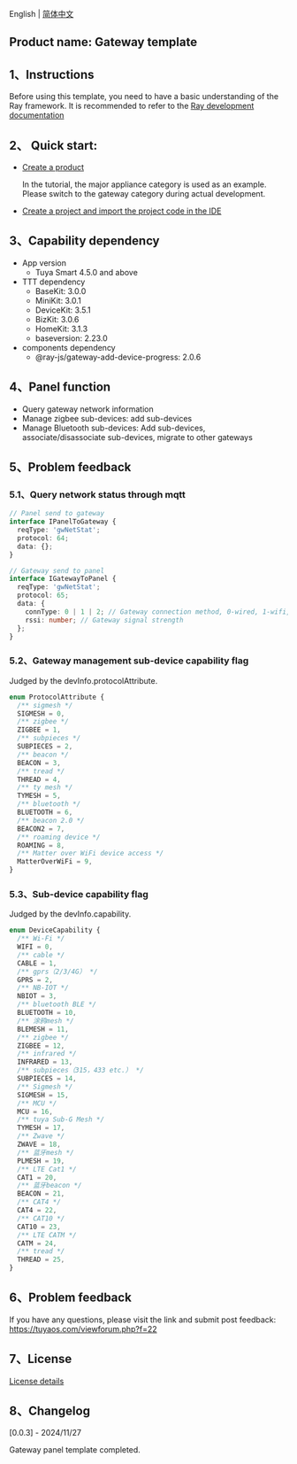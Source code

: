 English[](README.md) | [简体中文](README_zh.md)

## Product name: Gateway template

## 1、Instructions

Before using this template, you need to have a basic understanding of the Ray framework. It is recommended to refer to the [Ray development documentation](https://developer.tuya.com/en/miniapp/develop/ray/guide/overview)

## 2、 Quick start:

- [Create a product](https://developer.tuya.com/en/miniapp/develop/ray/guide/start/quick-start#create-product)

  In the tutorial, the major appliance category is used as an example. Please switch to the gateway category during actual development.

- [Create a project and import the project code in the IDE](https://developer.tuya.com/en/miniapp/develop/ray/guide/start/quick-start#initialize-project)

## 3、Capability dependency

- App version
  - Tuya Smart 4.5.0 and above
- TTT dependency
  - BaseKit: 3.0.0
  - MiniKit: 3.0.1
  - DeviceKit: 3.5.1
  - BizKit: 3.0.6
  - HomeKit: 3.1.3
  - baseversion: 2.23.0
- components dependency
  - @ray-js/gateway-add-device-progress: 2.0.6

## 4、Panel function

- Query gateway network information
- Manage zigbee sub-devices: add sub-devices
- Manage Bluetooth sub-devices: Add sub-devices, associate/disassociate sub-devices, migrate to other gateways

## 5、Problem feedback

### 5.1、Query network status through mqtt

```ts
// Panel send to gateway
interface IPanelToGateway {
  reqType: 'gwNetStat';
  protocol: 64;
  data: {};
}

// Gateway send to panel
interface IGatewayToPanel {
  reqType: 'gwNetStat';
  protocol: 65;
  data: {
    connType: 0 | 1 | 2; // Gateway connection method, 0-wired, 1-wifi, 2-4G
    rssi: number; // Gateway signal strength
  };
}
```

### 5.2、Gateway management sub-device capability flag

Judged by the devInfo.protocolAttribute.

```ts
enum ProtocolAttribute {
  /** sigmesh */
  SIGMESH = 0,
  /** zigbee */
  ZIGBEE = 1,
  /** subpieces */
  SUBPIECES = 2,
  /** beacon */
  BEACON = 3,
  /** tread */
  THREAD = 4,
  /** ty mesh */
  TYMESH = 5,
  /** bluetooth */
  BLUETOOTH = 6,
  /** beacon 2.0 */
  BEACON2 = 7,
  /** roaming device */
  ROAMING = 8,
  /** Matter over WiFi device access */
  MatterOverWiFi = 9,
}
```

### 5.3、Sub-device capability flag

Judged by the devInfo.capability.

```ts
enum DeviceCapability {
  /** Wi-Fi */
  WIFI = 0,
  /** cable */
  CABLE = 1,
  /** gprs（2/3/4G） */
  GPRS = 2,
  /** NB-IOT */
  NBIOT = 3,
  /** bluetooth BLE */
  BLUETOOTH = 10,
  /** 涂鸦mesh */
  BLEMESH = 11,
  /** zigbee */
  ZIGBEE = 12,
  /** infrared */
  INFRARED = 13,
  /** subpieces（315，433 etc.） */
  SUBPIECES = 14,
  /** Sigmesh */
  SIGMESH = 15,
  /** MCU */
  MCU = 16,
  /** tuya Sub-G Mesh */
  TYMESH = 17,
  /** Zwave */
  ZWAVE = 18,
  /** 蓝牙mesh */
  PLMESH = 19,
  /** LTE Cat1 */
  CAT1 = 20,
  /** 蓝牙beacon */
  BEACON = 21,
  /** CAT4 */
  CAT4 = 22,
  /** CAT10 */
  CAT10 = 23,
  /** LTE CATM */
  CATM = 24,
  /** tread */
  THREAD = 25,
}
```

## 6、Problem feedback

If you have any questions, please visit the link and submit post feedback: https://tuyaos.com/viewforum.php?f=22

## 7、License

[License details](LICENSE)

## 8、Changelog

[0.0.3] - 2024/11/27

Gateway panel template completed.
